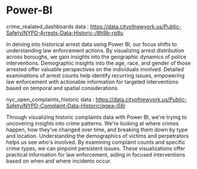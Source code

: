 # Power-BI
crime_realated_dashboards
data : https://data.cityofnewyork.us/Public-Safety/NYPD-Arrests-Data-Historic-/8h9b-rp9u

In delving into historical arrest data using Power BI, our focus shifts to understanding law enforcement actions. By visualizing arrest distribution across boroughs, we gain insights into the geographic dynamics of police interventions. Demographic insights into the age, race, and gender of those arrested offer valuable perspectives on the individuals involved. Detailed examinations of arrest counts help identify recurring issues, empowering law enforcement with actionable information for targeted interventions based on temporal and spatial considerations.

nyc_open_complaints_historic
data : https://data.cityofnewyork.us/Public-Safety/NYPD-Complaint-Data-Historic/qgea-i56i

Through visualizing historic complaints data with Power BI, we're trying to uncovering insights into crime patterns. We're looking at where crimes happen, how they've changed over time, and breaking them down by type and location. Understanding the demographics of victims and perpetrators helps us see who's involved. By examining complaint counts and specific crime types, we can pinpoint persistent issues. These visualizations offer practical information for law enforcement, aiding in focused interventions based on when and where incidents occur.
